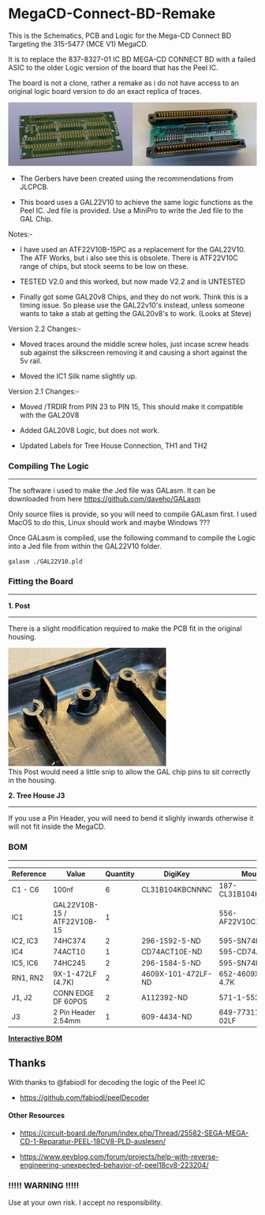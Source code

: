 # MegaCD-Connect-BD-Remake
This is the Schematics, PCB and Logic for the Mega-CD Connect BD Targeting the 315-5477 (MCE V1) MegaCD.

It is to replace the 837-8327-01 IC BD MEGA-CD CONNECT BD with a failed ASIC to the older Logic version of the board that has the Peel IC.

The board is not a clone, rather a remake as i do not have access to an original logic board version to do an exact replica of traces.

![PCB](images/PCB.png)

* The Gerbers have been created using the recommendations from JLCPCB.

* This board uses a GAL22V10 to achieve the same logic functions as the Peel IC. Jed file is provided.
  Use a MiniPro to write the Jed file to the GAL Chip.

Notes:- 

 * I have used an ATF22V10B-15PC as a replacement for the GAL22V10. The ATF Works, but i also see this is obsolete. There is ATF22V10C range of chips, but stock seems to be low on these.

 * TESTED V2.0 and this worked, but now made V2.2 and is UNTESTED
   
 * Finally got some GAL20v8 Chips, and they do not work. Think this is a timing issue. So please use the GAL22v10's instead, unless someone wants to take a stab at getting the GAL20v8's to work. (Looks at Steve)


Version 2.2 Changes:-

* Moved traces around the middle screw holes, just incase screw heads sub against the silkscreen removing it and causing a short against the 5v rail.

* Moved the IC1 Silk name slightly up.

Version 2.1 Changes:-

* Moved /TRDIR from PIN 23 to PIN 15, This should make it compatible with the GAL20V8

* Added GAL20V8 Logic, but does not work.

* Updated Labels for Tree House Connection, TH1 and TH2

### Compiling The Logic
---

The software i used to make the Jed file was GALasm. It can be downloaded from here https://github.com/daveho/GALasm

Only source files is provide, so you will need to compile GALasm first. I used MacOS to do this, Linux should work and maybe Windows ???

Once GALasm is compiled, use the following command to compile the Logic into a Jed file from within the GAL22V10 folder.

```
galasm ./GAL22V10.pld
```

### Fitting the Board
---

**1. Post**

---

There is a slight modification required to make the PCB fit in the original housing.

![PCB](images/POST.jpg)
<br>This Post would need a little snip to allow the GAL chip pins to sit correctly in the housing.

**2. Tree House J3**

---

If you use a Pin Header, you will need to bend it slighly inwards otherwise it will not fit inside the MegaCD.


### BOM

---

| Reference | Value                       | Quantity | DigiKey            | Mouser               |
|-----------|-----------------------------|----------|--------------------|----------------------|
| C1 - C6   | 100nf                       | 6        | CL31B104KBCNNNC    | 187-CL31B104KBCNNNC  |
| IC1       | GAL22V10B-15 / ATF22V10B-15 | 1        |                    | 556-AF22V10C15PU     |
| IC2, IC3  | 74HC374                     | 2        | 296-1592-5-ND      | 595-SN74HC374N       |
| IC4       | 74ACT10                     | 1        | CD74ACT10E-ND      | 595-CD74ACT10E       |
| IC5, IC6  | 74HC245                     | 2        | 296-1584-5-ND      | 595-SN74HC245N       |
| RN1, RN2  | 9X-1-472LF (4.7K)           | 2        | 4609X-101-472LF-ND | 652-4609X-1LF-4.7K   |
| J1, J2    | CONN EDGE DF 60POS          | 2        | A112392-ND         | 571-1-5530841-8      |
| J3        | 2 Pin Header 2.54mm         | 1        | 609-4434-ND        | 649-77311-118-02LF   |

[**Interactive BOM**][IBOM]

## Thanks

With thanks to @fabiodl for decoding the logic of the Peel IC

* https://github.com/fabiodl/peelDecoder

#### Other Resources

* https://circuit-board.de/forum/index.php/Thread/25582-SEGA-MEGA-CD-1-Reparatur-PEEL-18CV8-PLD-auslesen/

* https://www.eevblog.com/forum/projects/help-with-reverse-engineering-unexpected-behavior-of-peel18cv8-223204/


### !!!!! WARNING !!!!!

Use at your own risk. I accept no responsibility.

[IBOM]: http://htmlpreview.github.io/?https://raw.githubusercontent.com/chris-jh/MegaCD-Connect-BD-Remake/main/bom/ibom.html
